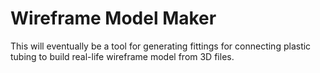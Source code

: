 # Wireframe Model Maker

This will eventually be a tool for generating fittings for connecting plastic tubing to build real-life wireframe model from 3D files.

